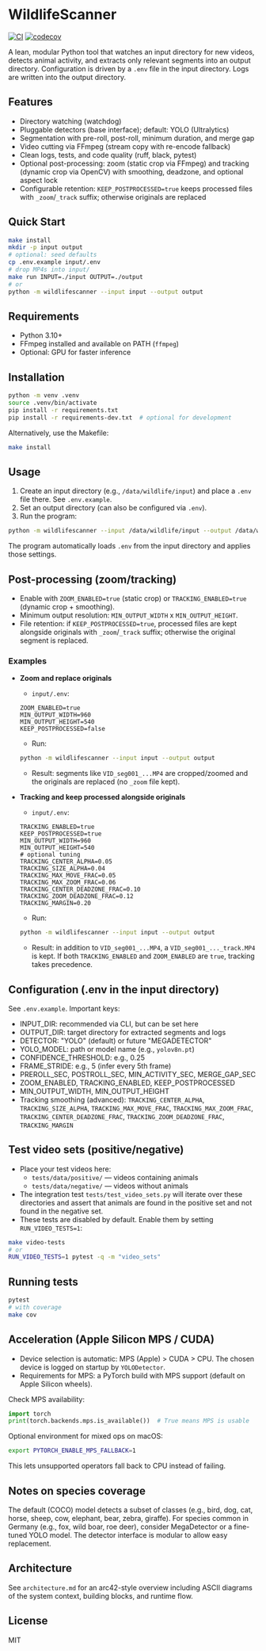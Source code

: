 # WildlifeScanner

[![CI](https://github.com/personalagile/wildlifescanner/actions/workflows/ci.yml/badge.svg)](https://github.com/personalagile/wildlifescanner/actions/workflows/ci.yml) [![codecov](https://codecov.io/gh/personalagile/wildlifescanner/branch/main/graph/badge.svg)](https://codecov.io/gh/personalagile/wildlifescanner)

A lean, modular Python tool that watches an input directory for new videos, detects animal activity, and extracts only relevant segments into an output directory. Configuration is driven by a `.env` file in the input directory. Logs are written into the output directory.

## Features
- Directory watching (watchdog)
- Pluggable detectors (base interface); default: YOLO (Ultralytics)
- Segmentation with pre-roll, post-roll, minimum duration, and merge gap
- Video cutting via FFmpeg (stream copy with re-encode fallback)
- Clean logs, tests, and code quality (ruff, black, pytest)
- Optional post-processing: zoom (static crop via FFmpeg) and tracking (dynamic crop via OpenCV) with smoothing, deadzone, and optional aspect lock
- Configurable retention: `KEEP_POSTPROCESSED=true` keeps processed files with `_zoom`/`_track` suffix; otherwise originals are replaced

## Quick Start
```bash
make install
mkdir -p input output
# optional: seed defaults
cp .env.example input/.env
# drop MP4s into input/
make run INPUT=./input OUTPUT=./output
# or
python -m wildlifescanner --input input --output output
```

## Requirements
- Python 3.10+
- FFmpeg installed and available on PATH (`ffmpeg`)
- Optional: GPU for faster inference

## Installation
```bash
python -m venv .venv
source .venv/bin/activate
pip install -r requirements.txt
pip install -r requirements-dev.txt  # optional for development
```

Alternatively, use the Makefile:
```bash
make install
```

## Usage
1. Create an input directory (e.g., `/data/wildlife/input`) and place a `.env` file there. See `.env.example`.
2. Set an output directory (can also be configured via `.env`).
3. Run the program:
```bash
python -m wildlifescanner --input /data/wildlife/input --output /data/wildlife/output
```

The program automatically loads `.env` from the input directory and applies those settings.

## Post-processing (zoom/tracking)
- Enable with `ZOOM_ENABLED=true` (static crop) or `TRACKING_ENABLED=true` (dynamic crop + smoothing).
- Minimum output resolution: `MIN_OUTPUT_WIDTH` x `MIN_OUTPUT_HEIGHT`.
- File retention: if `KEEP_POSTPROCESSED=true`, processed files are kept alongside originals with `_zoom`/`_track` suffix; otherwise the original segment is replaced.

### Examples

- __Zoom and replace originals__
  - `input/.env`:
  ```env
  ZOOM_ENABLED=true
  MIN_OUTPUT_WIDTH=960
  MIN_OUTPUT_HEIGHT=540
  KEEP_POSTPROCESSED=false
  ```
  - Run:
  ```bash
  python -m wildlifescanner --input input --output output
  ```
  - Result: segments like `VID_seg001_...MP4` are cropped/zoomed and the originals are replaced (no `_zoom` file kept).

- __Tracking and keep processed alongside originals__
  - `input/.env`:
  ```env
  TRACKING_ENABLED=true
  KEEP_POSTPROCESSED=true
  MIN_OUTPUT_WIDTH=960
  MIN_OUTPUT_HEIGHT=540
  # optional tuning
  TRACKING_CENTER_ALPHA=0.05
  TRACKING_SIZE_ALPHA=0.04
  TRACKING_MAX_MOVE_FRAC=0.05
  TRACKING_MAX_ZOOM_FRAC=0.06
  TRACKING_CENTER_DEADZONE_FRAC=0.10
  TRACKING_ZOOM_DEADZONE_FRAC=0.12
  TRACKING_MARGIN=0.20
  ```
  - Run:
  ```bash
  python -m wildlifescanner --input input --output output
  ```
  - Result: in addition to `VID_seg001_...MP4`, a `VID_seg001_..._track.MP4` is kept. If both `TRACKING_ENABLED` and `ZOOM_ENABLED` are `true`, tracking takes precedence.

## Configuration (.env in the input directory)
See `.env.example`. Important keys:
- INPUT_DIR: recommended via CLI, but can be set here
- OUTPUT_DIR: target directory for extracted segments and logs
- DETECTOR: "YOLO" (default) or future "MEGADETECTOR"
- YOLO_MODEL: path or model name (e.g., `yolov8n.pt`)
- CONFIDENCE_THRESHOLD: e.g., 0.25
- FRAME_STRIDE: e.g., 5 (infer every 5th frame)
- PREROLL_SEC, POSTROLL_SEC, MIN_ACTIVITY_SEC, MERGE_GAP_SEC
- ZOOM_ENABLED, TRACKING_ENABLED, KEEP_POSTPROCESSED
- MIN_OUTPUT_WIDTH, MIN_OUTPUT_HEIGHT
- Tracking smoothing (advanced): `TRACKING_CENTER_ALPHA`, `TRACKING_SIZE_ALPHA`,
  `TRACKING_MAX_MOVE_FRAC`, `TRACKING_MAX_ZOOM_FRAC`, `TRACKING_CENTER_DEADZONE_FRAC`,
  `TRACKING_ZOOM_DEADZONE_FRAC`, `TRACKING_MARGIN`

## Test video sets (positive/negative)
- Place your test videos here:
  - `tests/data/positive/` — videos containing animals
  - `tests/data/negative/` — videos without animals
- The integration test `tests/test_video_sets.py` will iterate over these directories and assert that animals are found in the positive set and not found in the negative set.
- These tests are disabled by default. Enable them by setting `RUN_VIDEO_TESTS=1`:
```bash
make video-tests
# or
RUN_VIDEO_TESTS=1 pytest -q -m "video_sets"
```

## Running tests
```bash
pytest
# with coverage
make cov
```

## Acceleration (Apple Silicon MPS / CUDA)
- Device selection is automatic: MPS (Apple) > CUDA > CPU. The chosen device is logged on startup by `YOLODetector`.
- Requirements for MPS: a PyTorch build with MPS support (default on Apple Silicon wheels).

Check MPS availability:
```python
import torch
print(torch.backends.mps.is_available())  # True means MPS is usable
```

Optional environment for mixed ops on macOS:
```bash
export PYTORCH_ENABLE_MPS_FALLBACK=1
```
This lets unsupported operators fall back to CPU instead of failing.

## Notes on species coverage
The default (COCO) model detects a subset of classes (e.g., bird, dog, cat, horse, sheep, cow, elephant, bear, zebra, giraffe). For species common in Germany (e.g., fox, wild boar, roe deer), consider MegaDetector or a fine-tuned YOLO model. The detector interface is modular to allow easy replacement.

## Architecture
See `architecture.md` for an arc42-style overview including ASCII diagrams of the system context, building blocks, and runtime flow.

## License
MIT
